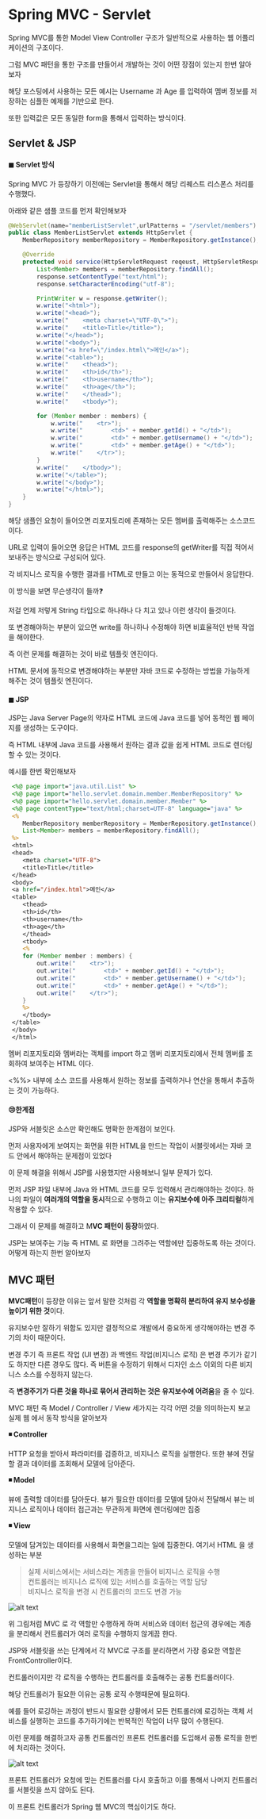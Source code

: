 # **Spring MVC - Servlet**

Spring MVC를 통한 Model View Controller 구조가 일반적으로 사용하는 웹 어플리케이션의 구조이다.

그럼 MVC 패턴을 통한 구조를 만들어서 개발하는 것이 어떤 장점이 있는지 한번 알아보자

해당 포스팅에서 사용하는 모든 예시는 Username 과 Age 를 입력하여 멤버 정보를 저장하는 심플한 예제를 기반으로 한다.

또한 입력값은 모든 동일한 form을 통해서 입력하는 방식이다.

<script>(adsbygoogle = window.adsbygoogle || []).push({});</script>

## **Servlet & JSP**

#### **◼ Servlet 방식**

Spring MVC 가 등장하기 이전에는 Servlet을 통해서 해당 리퀘스트 리스폰스 처리를 수행했다.

아래와 같은 샘플 코드를 먼저 확인해보자

```java
@WebServlet(name="memberListServlet",urlPatterns = "/servlet/members")
public class MemberListServlet extends HttpServlet {
    MemberRepository memberRepository = MemberRepository.getInstance();

    @Override
    protected void service(HttpServletRequest reqeust, HttpServletResponse response) throws ServletException, IOException {
        List<Member> members = memberRepository.findAll();
        response.setContentType("text/html");
        response.setCharacterEncoding("utf-8");

        PrintWriter w = response.getWriter();
        w.write("<html>");
        w.write("<head>");
        w.write("    <meta charset=\"UTF-8\">");
        w.write("    <title>Title</title>");
        w.write("</head>");
        w.write("<body>");
        w.write("<a href=\"/index.html\">메인</a>");
        w.write("<table>");
        w.write("    <thead>");
        w.write("    <th>id</th>");
        w.write("    <th>username</th>");
        w.write("    <th>age</th>");
        w.write("    </thead>");
        w.write("    <tbody>");

        for (Member member : members) {
            w.write("    <tr>");
            w.write("        <td>" + member.getId() + "</td>");
            w.write("        <td>" + member.getUsername() + "</td>");
            w.write("        <td>" + member.getAge() + "</td>");
            w.write("    </tr>");
        }
        w.write("    </tbody>");
        w.write("</table>");
        w.write("</body>");
        w.write("</html>");
    }
}
```

해당 샘플인 요청이 들어오면 리포지토리에 존재하는 모든 멤버를 출력해주는 소스코드이다.

URL로 입력이 들어오면 응답은 HTML 코드를 response의 getWriter를 직접 적어서 보내주는 방식으로 구성되어 있다.

각 비지니스 로직을 수행한 결과를 HTML로 만들고 이는 동적으로 만들어서 응답한다.

이 방식을 보면 무슨생각이 들까❓

저걸 언제 저렇게 String 타입으로 하나하나 다 치고 있나 이런 생각이 들것이다.

또 변경해야하는 부분이 있으면 write를 하나하나 수정해야 하면 비효율적인 반복 작업을 해야한다.

즉 이런 문제를 해결하는 것이 바로 템플릿 엔진이다.

HTML 문서에 동적으로 변경해야하는 부분만 자바 코드로 수정하는 방법을 가능하게 해주는 것이 템플릿 엔진이다.

#### **◼ JSP**

JSP는 Java Server Page의 약자로 HTML 코드에 Java 코드를 넣어 동적인 웹 페이지를 생성하는 도구이다.

즉 HTML 내부에 Java 코드를 사용해서 원하는 결과 값을 쉽게 HTML 코드로 렌더링 할 수 있는 것이다.

예시를 한번 확인해보자

```jsp
 <%@ page import="java.util.List" %>
 <%@ page import="hello.servlet.domain.member.MemberRepository" %>
 <%@ page import="hello.servlet.domain.member.Member" %>
 <%@ page contentType="text/html;charset=UTF-8" language="java" %>
 <%
    MemberRepository memberRepository = MemberRepository.getInstance();
    List<Member> members = memberRepository.findAll();
 %>
 <html>
 <head>
    <meta charset="UTF-8">
    <title>Title</title>
 </head>
 <body>
 <a href="/index.html">메인</a>
 <table>
    <thead>
    <th>id</th>
    <th>username</th>
    <th>age</th>
    </thead>
    <tbody>
    <%
    for (Member member : members) {
        out.write("    <tr>");
        out.write("        <td>" + member.getId() + "</td>");
        out.write("        <td>" + member.getUsername() + "</td>");
        out.write("        <td>" + member.getAge() + "</td>");
        out.write("    </tr>");
    }
    %>
    </tbody>
 </table>
 </body>
 </html>
```

멤버 리포지토리와 멤버라는 객체를 import 하고 멤버 리포지토리에서 전체 멤버를 조회하여 보여주는 HTML 이다.

<%%> 내부에 소스 코드를 사용해서 원하는 정보를 출력하거나 연산을 통해서 추출하는 것이 가능하다.

#### **😢한계점**

JSP와 서블릿은 소스만 확인해도 명확한 한계점이 보인다.

먼저 사용자에게 보여지는 화면을 위한 HTML을 만드는 작업이 서블릿에서는 자바 코드 안에서 해야하는 문제점이 있었다

이 문제 해결을 위해서 JSP를 사용했지만 사용해보니 일부 문제가 있다.

먼저 JSP 파일 내부에 Java 와 HTML 코드를 모두 입력해서 관리해야하는 것이다. 하나의 파일이 **여러개의 역할을 동시**적으로 수행하고 이는 **유지보수에 아주 크리티컬**하게 작용할 수 있다.

그래서 이 문제를 해결하고 M**VC 패턴이 등장**하였다.

JSP는 보여주는 기능 즉 HTML 로 화면을 그려주는 역할에만 집중하도록 하는 것이다. 어떻게 하는지 한번 알아보자

## **MVC 패턴**

**MVC패턴**이 등장한 이유는 앞서 말한 것처럼 각 **역할을 명확히 분리하여 유지 보수성을 높이기 위한 것**이다.

유지보수만 잘하기 위함도 있지만 결정적으로 개발에서 중요하게 생각해야하는 변경 주기의 차이 때문이다.

변경 주기 즉 프론트 작업 (UI 변경) 과 백엔드 작업(비지니스 로직) 은 변경 주기가 같기도 하지만 다른 경우도 많다. 즉 버튼을 수정하기 위해서 디자인 소스 이외의 다른 비지니스 소스를 수정하지 않는다.

즉 **변경주기가 다른 것을 하나로 묶어서 관리하는 것은 유지보수에 어려움**을 줄 수 있다.

MVC 패턴 즉 Model / Controller / View 세가지는 각각 어떤 것을 의미하는지 보고 실제 웹 에서 동작 방식을 알아보자

**◾ Controller**

HTTP 요청을 받아서 파라미터를 검증하고, 비지니스 로직을 실행한다. 또한 뷰에 전달할 결과 데이터를 조회해서 모델에 담아준다.

**◾ Model**

뷰에 출력할 데이터를 담아둔다. 뷰가 필요한 데이터를 모델에 담아서 전달해서 뷰는 비지니스 로직이나 데이터 접근과는 무관하게 화면에 렌더링에만 집중

**◾ View**

모델에 담겨있는 데이터를 사용해서 화면을그리는 일에 집중한다. 여기서 HTML 을 생성하는 부분

> 실제 서비스에서는 서비스라는 계층을 만들어 비지니스 로직을 수행  
> 컨트롤러는 비지니스 로직에 있는 서비스를 호출하는 역할 담당  
> 비지니스 로직을 변경 시 컨트롤러의 코드도 변경 가능

![alt text](image.png)

위 그림처럼 MVC 로 각 역할만 수행하게 하며 서비스와 데이터 접근의 경우에는 계층을 분리해서 컨트롤러가 여러 로직을 수행하지 않게끔 한다.

JSP와 서블릿을 쓰는 단계에서 각 MVC로 구조를 분리하면서 가장 중요한 역할은 FrontController이다.

컨트롤러이지만 각 로직을 수행하는 컨트롤러를 호출해주는 공통 컨트롤러이다.

해당 컨트롤러가 필요한 이유는 공통 로직 수행때문에 필요하다.

예를 들어 로깅하는 과정이 반드시 필요한 상황에서 모든 컨트롤러에 로깅하는 객체 서비스를 실행하는 코드를 추가하기에는 반복적인 작업이 너무 많이 수행된다.

이런 문제를 해결하고자 공통 컨트롤러인 프론트 컨트롤러를 도입해서 공통 로직을 한번에 처리하는 것이다.

![alt text](image-1.png)


프론트 컨트롤러가 요청에 맞는 컨트롤러를 다시 호출하고 이를 통해서 나머지 컨트롤러를 서블릿을 쓰지 않아도 된다.

이 프론트 컨트롤러가 Spring 웹 MVC의 핵심이기도 하다.